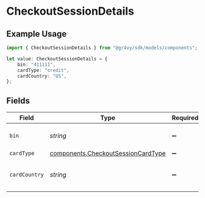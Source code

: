 # CheckoutSessionDetails

## Example Usage

```typescript
import { CheckoutSessionDetails } from "@gr4vy/sdk/models/components";

let value: CheckoutSessionDetails = {
    bin: "411111",
    cardType: "credit",
    cardCountry: "US",
};
```

## Fields

| Field                                                                                    | Type                                                                                     | Required                                                                                 | Description                                                                              | Example                                                                                  |
| ---------------------------------------------------------------------------------------- | ---------------------------------------------------------------------------------------- | ---------------------------------------------------------------------------------------- | ---------------------------------------------------------------------------------------- | ---------------------------------------------------------------------------------------- |
| `bin`                                                                                    | *string*                                                                                 | :heavy_minus_sign:                                                                       | First six digits of PAN.                                                                 | 411111                                                                                   |
| `cardType`                                                                               | [components.CheckoutSessionCardType](../../models/components/checkoutsessioncardtype.md) | :heavy_minus_sign:                                                                       | N/A                                                                                      | credit                                                                                   |
| `cardCountry`                                                                            | *string*                                                                                 | :heavy_minus_sign:                                                                       | ISO 3166 two letter country code.                                                        | US                                                                                       |